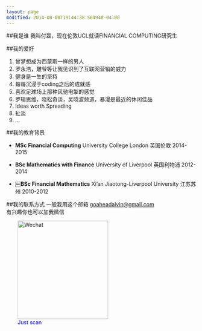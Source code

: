 ```yaml
---
layout: page
modified: 2014-08-08T19:44:38.564948-04:00
---
```



##我是谁
我叫付磊，现在伦敦UCL就读FINANCIAL COMPUTING研究生

##我的爱好
1. 曾梦想成为西蒙斯一样的男人  
2. 罗永浩，雕爷等让我见识到了互联网营销的威力  
3. 健身是一生的坚持  
4. 每每沉浸于coding之后的成就感  
5. 喜欢足球场上那种风驰电掣的感觉  
6. 罗辑思维，晓松奇谈，吴晓波频道，暴漫是最近的休闲佳品  
7. Ideas worth Spreading  
8. 扯淡
9. ...

 
##我的教育背景
<span><i class="fa fa-university fa-2x"></i></span> 
  
* **MSc Financial Computing**  University College London  英国伦敦  2014-2015      

* **BSc Mathematics with Finance**  University of Liverpool  英国利物浦  2012-2014

* **￼BSc Financial Mathematics**   Xi’an Jiaotong-Liverpool University  江苏苏州  2010-2012


##我的联系方式
一般我用这个邮箱
<a href="mailto:goaheadalvin@gmail.com">goaheadalvin@gmail.com</a>    
有兴趣你也可以加我微信 


<figure style="color:blue;margin-left:30px;">
<a href="{{ site.url }}/images/goahead.jpg" title="Wechat"><img width="240" height="260" src="{{ site.url }}/images/goahead.jpg" alt="Wechat"></a>
<figcaption>Just scan</figcaption>
</figure>  